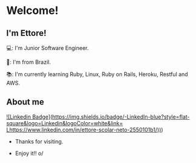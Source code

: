# Welcome!

## I'm Ettore!

💻: I'm Junior Software Engineer.

🏡: I'm from Brazil.

📚: I'm currently learning Ruby, Linux, Ruby on Rails, Heroku, Restful and AWS.

## About me

[![Linkedin Badge](https://img.shields.io/badge/-LinkedIn-blue?style=flat-square&logo=Linkedin&logoColor=white&link= Lhttps://www.linkedin.com/in/ettore-scolar-neto-2550101b1/))]( https://www.linkedin.com/in/ettore-scolar-neto-2550101b1/))


- Thanks for visiting.

- Enjoy it!! o/
